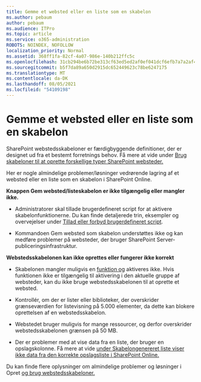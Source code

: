 ```yaml
---
title: Gemme et websted eller en liste som en skabelon
ms.author: pebaum
author: pebaum
ms.audience: ITPro
ms.topic: article
ms.service: o365-administration
ROBOTS: NOINDEX, NOFOLLOW
localization_priority: Normal
ms.assetid: 368ff1fa-82cf-4a07-986e-140b212ffc5c
ms.openlocfilehash: 31cb294be6b72be313cf63ed5ed2af0ef041dcf6efb7a7a2af4e1b6a9a149c43
ms.sourcegitcommit: b5f7da89a650d2915dc652449623c78be6247175
ms.translationtype: MT
ms.contentlocale: da-DK
ms.lasthandoff: 08/05/2021
ms.locfileid: "54109198"
---
```

# <a name="save-site-or-list-as-a-template"></a>Gemme et websted eller en liste som en skabelon

SharePoint webstedsskabeloner er færdigbyggende definitioner, der er designet ud fra et bestemt forretnings behov. Få mere at vide under [Brug skabeloner til at oprette forskellige typer SharePoint websteder.](https://support.office.com/article/using-templates-to-create-different-kinds-of-sharepoint-sites-449eccec-ff99-4cf3-b62e-dcfee37e8da4)

Her er nogle almindelige problemer/løsninger vedrørende lagring af et websted eller en liste som en skabelon i SharePoint Online.

**Knappen Gem websted/listeskabelon er ikke tilgængelig eller mangler ikke.** 

- Administratorer skal tillade brugerdefineret script for at aktivere skabelonfunktionerne. Du kan finde detaljerede trin, eksempler og overvejelser under [Tillad eller forbyd brugerdefineret script](https://docs.microsoft.com/sharepoint/allow-or-prevent-custom-script).


- Kommandoen Gem websted som skabelon understøttes ikke og kan medføre problemer på websteder, der bruger SharePoint Server-publiceringsinfrastruktur.


**Webstedsskabelonen kan ikke oprettes eller fungerer ikke korrekt**

- Skabelonen mangler muligvis en [funktion og](https://social.technet.microsoft.com/wiki/contents/articles/14423.sharepoint-2013-existing-features-guid.aspx) aktiveres ikke. Hvis funktionen ikke er tilgængelig til aktivering i den aktuelle gruppe af websteder, kan du ikke bruge webstedsskabelonen til at oprette et websted.


- Kontrollér, om der er lister [](https://support.office.com/article/Manage-large-lists-and-libraries-in-SharePoint-B8588DAE-9387-48C2-9248-C24122F07C59) eller biblioteker, der overskrider grænseværdien for listevisning på 5.000 elementer, da dette kan blokere oprettelsen af en webstedsskabelon.


- Webstedet bruger muligvis for mange ressourcer, og derfor overskrider webstedsskabelonen grænsen på 50 MB.


- Der er problemer med at vise data fra en liste, der bruger en opslagskolonne. Få mere at vide [under Skabelongenereret liste viser ikke data fra den korrekte opslagsliste i SharePoint Online.](https://docs.microsoft.com/sharepoint/support/lists-and-libraries/template-generated-list-incorrect-data)


Du kan finde flere oplysninger om almindelige problemer og løsninger i Opret [og brug webstedsskabeloner.](https://support.office.com/article/Create-and-use-site-templates-60371B0F-00E0-4C49-A844-34759EBDD989)


